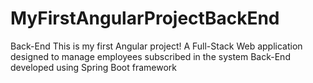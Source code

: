 # MyFirstAngularProjectBackEnd
Back-End This is my first Angular project! A Full-Stack Web application designed to manage employees subscribed in the system
Back-End developed using Spring Boot framework
